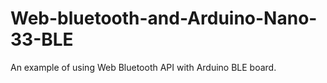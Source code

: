 # Web-bluetooth-and-Arduino-Nano-33-BLE
An example of using Web Bluetooth API with Arduino BLE board.
